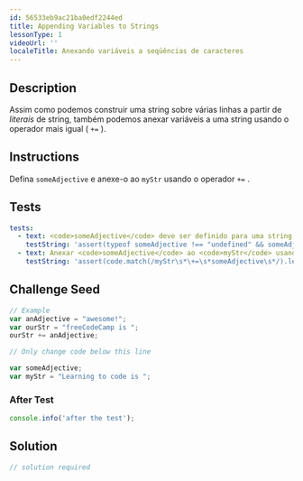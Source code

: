 ```yaml
---
id: 56533eb9ac21ba0edf2244ed
title: Appending Variables to Strings
lessonType: 1
videoUrl: ''
localeTitle: Anexando variáveis ​​a seqüências de caracteres
---
```


## Description
<section id="description"> Assim como podemos construir uma string sobre várias linhas a partir de <dfn>literais</dfn> de string, também podemos anexar variáveis ​​a uma string usando o operador mais igual ( <code>+=</code> ). </section>

## Instructions
<section id="instructions"> Defina <code>someAdjective</code> e anexe-o ao <code>myStr</code> usando o operador <code>+=</code> . </section>

## Tests
<section id='tests'>

```yml
tests:
  - text: <code>someAdjective</code> deve ser definido para uma string com pelo menos 3 caracteres
    testString: 'assert(typeof someAdjective !== "undefined" && someAdjective.length > 2, "<code>someAdjective</code> should be set to a string at least 3 characters long");'
  - text: Anexar <code>someAdjective</code> ao <code>myStr</code> usando o operador <code>+=</code>
    testString: 'assert(code.match(/myStr\s*\+=\s*someAdjective\s*/).length > 0, "Append <code>someAdjective</code> to <code>myStr</code> using the <code>+=</code> operator");'

```

</section>

## Challenge Seed
<section id='challengeSeed'>

<div id='js-seed'>

```js
// Example
var anAdjective = "awesome!";
var ourStr = "freeCodeCamp is ";
ourStr += anAdjective;

// Only change code below this line

var someAdjective;
var myStr = "Learning to code is ";

```

</div>


### After Test
<div id='js-teardown'>

```js
console.info('after the test');
```

</div>

</section>

## Solution
<section id='solution'>

```js
// solution required
```
</section>
